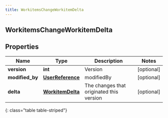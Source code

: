 ```yaml
---
title: WorkitemsChangeWorkitemDelta
---
```

## WorkitemsChangeWorkitemDelta

## Properties

|Name | Type | Description | Notes|
|------------ | ------------- | ------------- | -------------|
| **version** | **int** | Version | [optional] |
| **modified_by** | [**UserReference**](UserReference.html) | modifiedBy | [optional] |
| **delta** | [**WorkitemDelta**](WorkitemDelta.html) | The changes that originated this version | [optional] |
{: class="table table-striped"}


